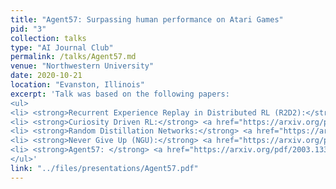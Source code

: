 ```yaml
---
title: "Agent57: Surpassing human performance on Atari Games"
pid: "3"
collection: talks
type: "AI Journal Club"
permalink: /talks/Agent57.md
venue: "Northwestern University"
date: 2020-10-21
location: "Evanston, Illinois"
excerpt: 'Talk was based on the following papers: 
<ul>
<li> <strong>Recurrent Experience Replay in Distributed RL (R2D2):</strong> <a href="https://openreview.net/pdf?id=r1lyTjAqYX" target="_blank">https://openreview.net/pdf?id=r1lyTjAqYX</a></li>
<li> <strong>Curiosity Driven RL:</strong> <a href="https://arxiv.org/pdf/1705.05363.pdf" target="_blank">https://arxiv.org/pdf/1705.05363.pdf</a></li>
<li> <strong>Random Distillation Networks:</strong> <a href="https://arxiv.org/pdf/1810.12894.pdf" target="_blank">https://arxiv.org/pdf/1810.12894.pdf</a></li>
<li> <strong>Never Give Up (NGU):</strong> <a href="https://arxiv.org/pdf/2002.06038.pdf" target="_blank">https://arxiv.org/pdf/2002.06038.pdf</a></li>
<li> <strong>Agent57: </strong> <a href="https://arxiv.org/pdf/2003.13350.pdf" target="_blank">https://arxiv.org/pdf/2003.13350.pdf</a></li>
</ul>'
link: "../files/presentations/Agent57.pdf"
---
```


